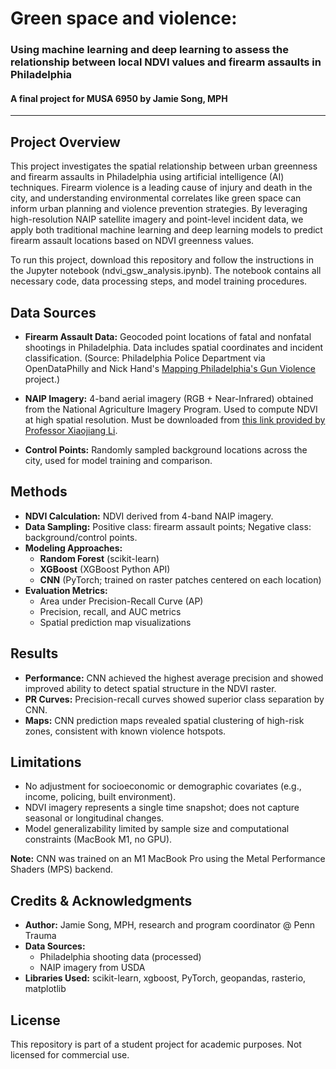 # Green space and violence: 
### Using machine learning and deep learning to assess the relationship between local NDVI values and firearm assaults in Philadelphia
#### A final project for MUSA 6950 by Jamie Song, MPH
-----------------------------------------------------------------
## Project Overview

This project investigates the spatial relationship between urban greenness and firearm assaults in Philadelphia using artificial intelligence (AI) techniques. Firearm violence is a leading cause of injury and death in the city, and understanding environmental correlates like green space can inform urban planning and violence prevention strategies. By leveraging high-resolution NAIP satellite imagery and point-level incident data, we apply both traditional machine learning and deep learning models to predict firearm assault locations based on NDVI greenness values.

To run this project, download this repository and follow the instructions in the Jupyter notebook (ndvi_gsw_analysis.ipynb). The notebook contains all necessary code, data processing steps, and model training procedures.

## Data Sources

- **Firearm Assault Data:** Geocoded point locations of fatal and nonfatal shootings in Philadelphia. Data includes spatial coordinates and incident classification. (Source: Philadelphia Police Department via OpenDataPhilly and Nick Hand's [Mapping Philadelphia's Gun Violence](https://www.nickhand.dev/philly-gun-violence-map/) project.)

- **NAIP Imagery:** 4-band aerial imagery (RGB + Near-Infrared) obtained from the National Agriculture Imagery Program. Used to compute NDVI at high spatial resolution. Must be downloaded from [this link provided by Professor Xiaojiang Li](https://utilitiesfiles.s3.us-east-1.amazonaws.com/penn-class/ai-urban-sustainability/data/naip-philly.tif).

- **Control Points:** Randomly sampled background locations across the city, used for model training and comparison.

## Methods

- **NDVI Calculation:** NDVI derived from 4-band NAIP imagery.
- **Data Sampling:** Positive class: firearm assault points; Negative class: background/control points.
- **Modeling Approaches:**
  - **Random Forest** (scikit-learn)
  - **XGBoost** (XGBoost Python API)
  - **CNN** (PyTorch; trained on raster patches centered on each location)
- **Evaluation Metrics:**
  - Area under Precision-Recall Curve (AP)
  - Precision, recall, and AUC metrics
  - Spatial prediction map visualizations

## Results

- **Performance:** CNN achieved the highest average precision and showed improved ability to detect spatial structure in the NDVI raster.
- **PR Curves:** Precision-recall curves showed superior class separation by CNN.
- **Maps:** CNN prediction maps revealed spatial clustering of high-risk zones, consistent with known violence hotspots.

## Limitations

- No adjustment for socioeconomic or demographic covariates (e.g., income, policing, built environment).
- NDVI imagery represents a single time snapshot; does not capture seasonal or longitudinal changes.
- Model generalizability limited by sample size and computational constraints (MacBook M1, no GPU).

**Note:** CNN was trained on an M1 MacBook Pro using the Metal Performance Shaders (MPS) backend.

## Credits & Acknowledgments

- **Author:** Jamie Song, MPH, research and program coordinator @ Penn Trauma
- **Data Sources:**
  - Philadelphia shooting data (processed)
  - NAIP imagery from USDA
- **Libraries Used:** scikit-learn, xgboost, PyTorch, geopandas, rasterio, matplotlib

## License

This repository is part of a student project for academic purposes. Not licensed for commercial use.

